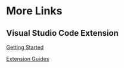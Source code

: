 # More Links

## Visual Studio Code Extension

[Getting Started](https://code.visualstudio.com/api/get-started/your-first-extension)

[Extension Guides](https://code.visualstudio.com/api/extension-guides/overview)